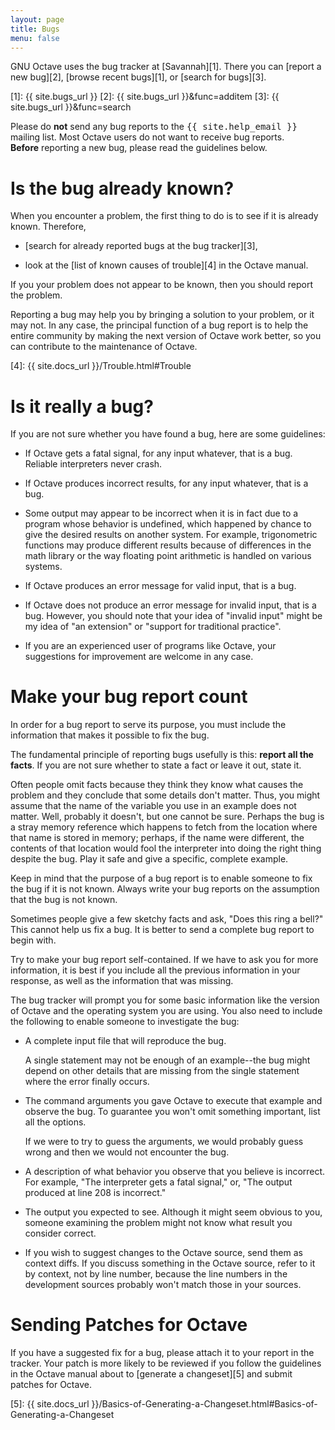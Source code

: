 ```yaml
---
layout: page
title: Bugs
menu: false
---
```


GNU Octave uses the bug tracker at [Savannah][1].
There you can [report a new bug][2], [browse recent bugs][1],
or [search for bugs][3].

[1]: {{ site.bugs_url }}
[2]: {{ site.bugs_url }}&func=additem
[3]: {{ site.bugs_url }}&func=search

<div class="row">
  <div class="columns small-12">
    <div class="panel callout">
    Please do <strong>not</strong> send any bug reports to the
    <samp>{{ site.help_email }}</samp> mailing list.
    Most Octave users do not want to receive bug reports.
    </div>
  </div>
</div>

<div class="row ">
  <div class="columns small-12">
    <div class="panel callout">
    <strong>Before</strong> reporting a new bug, please read the guidelines below.
    </div>
  </div>
</div>



# Is the bug already known?

When you encounter a problem,
the first thing to do is to see if it is already known.
Therefore,

- [search for already reported bugs at the bug tracker][3],

- look at the [list of known causes of trouble][4] in the Octave manual.

If you your problem does not appear to be known,
then you should report the problem.

Reporting a bug may help you by bringing a solution to your problem,
or it may not.  In any case, the principal function of a bug report is
to help the entire community by making the next version of Octave work
better, so you can contribute to the maintenance of Octave.

[4]: {{ site.docs_url }}/Trouble.html#Trouble



# Is it really a bug?

If you are not sure whether you have found a bug, here are some guidelines:

- If Octave gets a fatal signal, for any input whatever, that is a bug.
  Reliable interpreters never crash.

- If Octave produces incorrect results, for any input whatever, that is a bug.

- Some output may appear to be incorrect when it is in fact due to a
  program whose behavior is undefined, which happened by chance to give
  the desired results on another system.  For example, trigonometric
  functions may produce different results because of differences in the
  math library or the way floating point arithmetic is handled on various
  systems.

- If Octave produces an error message for valid input, that is a bug.

- If Octave does not produce an error message for invalid input, that is
  a bug.  However, you should note that your idea of "invalid input"
  might be my idea of "an extension" or "support for traditional practice".

- If you are an experienced user of programs like Octave, your
  suggestions for improvement are welcome in any case.



# Make your bug report count

In order for a bug report to serve its purpose, you must include the
information that makes it possible to fix the bug.

The fundamental principle of reporting bugs usefully is this:
**report all the facts**.  If you are not sure whether to
state a fact or leave it out, state it.

Often people omit facts because they think they know what causes the
problem and they conclude that some details don't matter.  Thus, you
might assume that the name of the variable you use in an example does
not matter.  Well, probably it doesn't, but one cannot be sure.
Perhaps the bug is a stray memory reference which happens to fetch
from the location where that name is stored in memory; perhaps, if the
name were different, the contents of that location would fool the
interpreter into doing the right thing despite the bug.  Play it safe
and give a specific, complete example.

Keep in mind that the purpose of a bug report is to enable someone to
fix the bug if it is not known. Always write your bug reports on
the assumption that the bug is not known.

Sometimes people give a few sketchy facts and ask, "Does this ring a
bell?"  This cannot help us fix a bug.  It is better to send a complete
bug report to begin with.

Try to make your bug report self-contained.  If we have to ask you for
more information, it is best if you include all the previous information
in your response, as well as the information that was missing.

The bug tracker will prompt you for some basic information like
the version of Octave and the operating system you are using.  You
also need to include the following to enable someone to
investigate the bug:

- A complete input file that will reproduce the bug.

  A single statement may not be enough of an example--the bug might
  depend on other details that are missing from the single statement where
  the error finally occurs.

- The command arguments you gave Octave to execute that example
  and observe the bug.  To guarantee you won't omit something important,
  list all the options.

  If we were to try to guess the arguments, we would probably guess wrong
  and then we would not encounter the bug.

- A description of what behavior you observe that you believe is incorrect.
  For example, "The interpreter gets a fatal signal," or, "The output produced
  at line 208 is incorrect."

- The output you expected to see.  Although it might seem obvious to you,
  someone examining the problem might not know what result you consider
  correct.

- If you wish to suggest changes to the Octave source, send them as context
  diffs.  If you discuss something in the Octave source, refer to it by
  context, not by line number, because the line numbers in the development
  sources probably won't match those in your sources.



# Sending Patches for Octave

If you have a suggested fix for a bug, please attach it to your report in
the tracker.  Your patch is more likely to be reviewed if you follow the
guidelines in the Octave manual about to [generate a changeset][5]
and submit patches for Octave.

[5]: {{ site.docs_url }}/Basics-of-Generating-a-Changeset.html#Basics-of-Generating-a-Changeset
